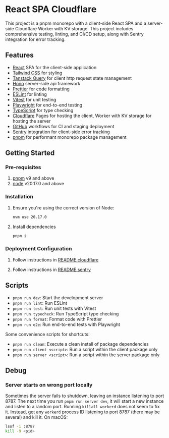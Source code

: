 # React SPA Cloudflare

This project is a pnpm monorepo with a client-side React SPA and a server-side Cloudflare Worker with KV storage. This project includes comprehensive testing, linting, and CI/CD setup, along with Sentry integration for error tracking.

## Features

- [React](https://react.dev) SPA for the client-side application
- [Tailwind CSS](https://tailwindcss.com/) for styling
- [Tanstack Query](https://tanstack.com/query/latest) for client http request state management
- [Hono](https://hono.dev/) server-side api framework
- [Prettier](https://prettier.io/) for code formatting
- [ESLint](https://eslint.org/) for linting
- [Vitest](https://vitest.dev/) for unit testing
- [Playwright](https://playwright.dev/) for end-to-end testing
- [TypeScript](https://www.typescriptlang.org/) for type checking
- [Cloudflare](https://cloudflare.com) Pages for hosting the client, Worker with KV storage for hosting the server
- [GitHub](https://github.com) workflows for CI and staging deployment
- [Sentry](https://sentry.io/) integration for client-side error tracking
- [pnpm](https://pnpm.io) for performant monorepo package management

## Getting Started

### Pre-requisites

1. [pnpm](https://pnpm.io/installation) v9 and above
2. [node](https://nodejs.org/en/download/package-manager/current) v20.17.0 and above

### Installation

1. Ensure you're using the correct version of Node:

   ```sh
   nvm use 20.17.0
   ```

2. Install dependencies

   ```sh
   pnpm i
   ```

### Deployment Configuration

1. Follow instructions in [README.cloudflare](./README.cloudflare/README.cloudflare.md)

2. Follow instructions in [README.sentry](./README.sentry/README.sentry.md)

## Scripts

- `pnpm run dev`: Start the development server
- `pnpm run lint`: Run ESLint
- `pnpm run test`: Run unit tests with Vitest
- `pnpm run typecheck`: Run TypeScript type checking
- `pnpm run format`: Format code with Prettier
- `pnpm run e2e`: Run end-to-end tests with Playwright

Some convenience scripts for shortcuts:

- `pnpm run clean`: Execute a clean install of package dependencies
- `pnpm run client <script>`: Run a script within the client package only
- `pnpm run server <script>`: Run a script within the server package only

## Debug

### Server starts on wrong port locally

Sometimes the server fails to shutdown, leaving an instance listening to port 8787. The next time you run `pnpm run server dev`, it will start a new instance and listen to a random port. Running `killall workerd` does not seem to fix it. Instead, get any `workerd` process ID listening to port 8787 (there may be several) and kill it. On macOS:

```sh
lsof -i :8787
kill -9 <pid>
```
